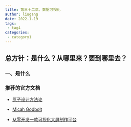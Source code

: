 ```yaml
---
title: 第三十二章、数据可视化
author: liugang
date: 2022-1-19
tags:
 - tag4
categories:
 - category1
---
```


<Boxx  changeTime="5000"/>  

## 总方针：是什么？从哪里来？要到哪里去？

### 一、是什么




### 推荐的官方文档

- [原子设计方法论](http://patternlab.io)

- [Micah Godbolt](https://micahgodbolt.com)

- [从零开发一款可视化大屏制作平台](https://juejin.cn/post/6937257727106220040)
